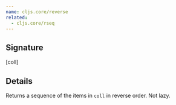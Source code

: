 ```yaml
---
name: cljs.core/reverse
related:
  - cljs.core/rseq
---
```


## Signature
[coll]


## Details

Returns a sequence of the items in `coll` in reverse order. Not lazy.

